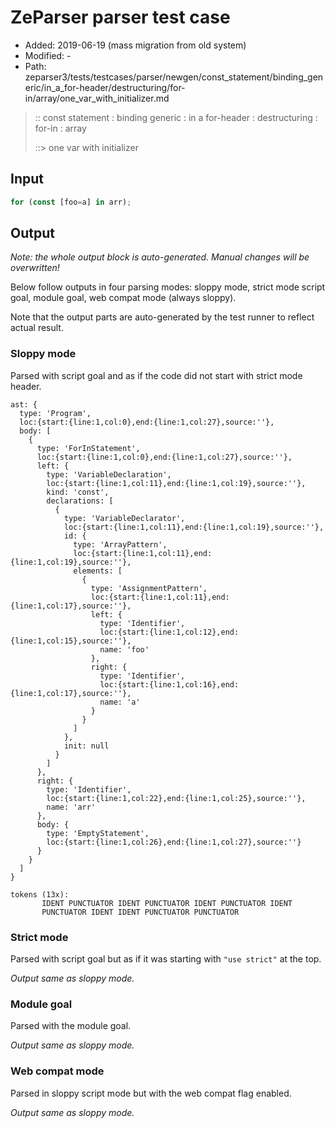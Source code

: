 # ZeParser parser test case

- Added: 2019-06-19 (mass migration from old system)
- Modified: -
- Path: zeparser3/tests/testcases/parser/newgen/const_statement/binding_generic/in_a_for-header/destructuring/for-in/array/one_var_with_initializer.md

> :: const statement : binding generic : in a for-header : destructuring : for-in : array
>
> ::> one var with initializer

## Input

`````js
for (const [foo=a] in arr);
`````

## Output

_Note: the whole output block is auto-generated. Manual changes will be overwritten!_

Below follow outputs in four parsing modes: sloppy mode, strict mode script goal, module goal, web compat mode (always sloppy).

Note that the output parts are auto-generated by the test runner to reflect actual result.

### Sloppy mode

Parsed with script goal and as if the code did not start with strict mode header.

`````
ast: {
  type: 'Program',
  loc:{start:{line:1,col:0},end:{line:1,col:27},source:''},
  body: [
    {
      type: 'ForInStatement',
      loc:{start:{line:1,col:0},end:{line:1,col:27},source:''},
      left: {
        type: 'VariableDeclaration',
        loc:{start:{line:1,col:11},end:{line:1,col:19},source:''},
        kind: 'const',
        declarations: [
          {
            type: 'VariableDeclarator',
            loc:{start:{line:1,col:11},end:{line:1,col:19},source:''},
            id: {
              type: 'ArrayPattern',
              loc:{start:{line:1,col:11},end:{line:1,col:19},source:''},
              elements: [
                {
                  type: 'AssignmentPattern',
                  loc:{start:{line:1,col:11},end:{line:1,col:17},source:''},
                  left: {
                    type: 'Identifier',
                    loc:{start:{line:1,col:12},end:{line:1,col:15},source:''},
                    name: 'foo'
                  },
                  right: {
                    type: 'Identifier',
                    loc:{start:{line:1,col:16},end:{line:1,col:17},source:''},
                    name: 'a'
                  }
                }
              ]
            },
            init: null
          }
        ]
      },
      right: {
        type: 'Identifier',
        loc:{start:{line:1,col:22},end:{line:1,col:25},source:''},
        name: 'arr'
      },
      body: {
        type: 'EmptyStatement',
        loc:{start:{line:1,col:26},end:{line:1,col:27},source:''}
      }
    }
  ]
}

tokens (13x):
       IDENT PUNCTUATOR IDENT PUNCTUATOR IDENT PUNCTUATOR IDENT
       PUNCTUATOR IDENT IDENT PUNCTUATOR PUNCTUATOR
`````

### Strict mode

Parsed with script goal but as if it was starting with `"use strict"` at the top.

_Output same as sloppy mode._

### Module goal

Parsed with the module goal.

_Output same as sloppy mode._

### Web compat mode

Parsed in sloppy script mode but with the web compat flag enabled.

_Output same as sloppy mode._
